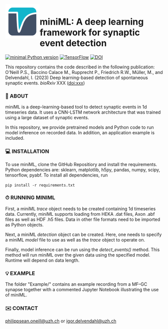 <img align="left" width="110" height="110" src="minML_icon.png">

# miniML: A deep learning framework for synaptic event detection

[![minimal Python version](https://img.shields.io/badge/Python%3E%3D-3.9-grey.svg?style=for-the-badge&logo=python&labelColor=3670A0&logoColor=white)](https://www.anaconda.com/download/)
[![TensorFlow](https://img.shields.io/badge/TensorFlow-%23FF6F00.svg?style=for-the-badge&logo=TensorFlow&logoColor=white)](https://www.tensorflow.org)
[![DOI](https://img.shields.io/badge/DOI-TBD-grey.svg?style=for-the-badge&logo=doi&labelColor=green&logoColor=white)](https://dx.doi.org)


This repository contains the code described in the following publication:  
O'Neill P.S., Baccino Calace M., Rupprecht P., Friedrich R.W., Müller, M., and Delvendahl, I. 
(2023) Deep learning-based detection of spontaneous synaptic events. _bioRxiv_ XXX ([doi:xxx](https://tbd))  


### 🧠 ABOUT

miniML is a deep-learning-based tool to detect synaptic events in 1d timeseries data. It uses a CNN-LSTM network architecture that was trained using a large dataset of synaptic events. 

In this repository, we provide pretrained models and Python code to run model inference on recorded data. In addition, an application example is included.

### 💻 INSTALLATION

To use miniML, clone the GitHub Repositiory and install the requirements. Python dependencies are: sklearn, matplotlib, h5py, pandas, numpy, scipy, tensorflow, pyabf. To install all dependencies, run 

`pip install -r requirements.txt`


### ⏱ RUNNING MINIML

First, a miniML *trace* object needs to be created containing 1d timeseries data. Currently, miniML supports loading from HEKA .dat files, Axon .abf files as well as HDF .h5 files. Data in other file formats need to be imported as Python objects.

Next, a miniML *detection* object can be created. Here, one needs to specify a miniML *model* file to use as well as the *trace* object to operate on. 

Finally, model inference can be run using the *detect_events()* method. This method will run miniML over the given data using the specified model. Runtime will depend on data length.


### 💡 EXAMPLE

The folder "Example/" contains an example recording from a MF–GC synapse together with a commented Jupyter Notebook illustrating the use of miniML.



### ✉️ CONTACT
philippsean.oneill@uzh.ch or igor.delvendahl@uzh.ch